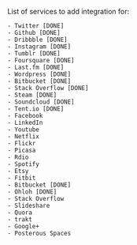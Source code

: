 List of services to add integration for:

    - Twitter [DONE]
    - Github [DONE]
    - Dribbble [DONE]
    - Instagram [DONE]
    - Tumblr [DONE]
    - Foursquare [DONE]    
    - Last.fm [DONE]
    - Wordpress [DONE]
    - Bitbucket [DONE]
    - Stack Overflow [DONE]
    - Steam [DONE]
    - Soundcloud [DONE]
    - Tent.io [DONE]
    - Facebook
    - LinkedIn
    - Youtube
    - Netflix
    - Flickr
    - Picasa
    - Rdio
    - Spotify
    - Etsy
    - Fitbit
    - Bitbucket [DONE]
    - Ohloh [DONE]
    - Stack Overflow
    - Slideshare
    - Quora
    - trakt
    - Google+
    - Posterous Spaces

